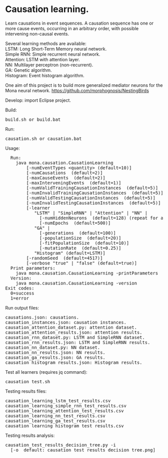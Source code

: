 # Causation learning.

Learn causations in event sequences. A causation sequence has one or more cause
events, occurring in an arbitrary order, with possible intervening non-causal events.

Several learning methods are available:<br>
LSTM: Long Short-Term Memory neural network.<br>
Simple RNN: Simple recurrent neural network.<br>
Attention: LSTM with attention layer.<br>
NN: Multilayer perceptron (non-recurrent).<br>
GA: Genetic algorithm.<br>
Histogram: Event histogram algorithm.<br>

One aim of this project is to build more generalized mediator neurons for the Mona neural network.
https://github.com/morphognosis/NestingBirds

Develop: import Eclipse project.

Build:
<pre>
build.sh or build.bat
</pre>

Run:
<pre>
causation.sh or causation.bat
</pre>

Usage:
<pre>
  Run:
    java mona.causation.CausationLearning
        [-numEventTypes &lt;quantity&gt; (default=10)]
        [-numCausations <quantity> (default=2)]
        [-maxCauseEvents <quantity> (default=2)]
        [-maxInterveningEvents <quantity> (default=1)]
        [-numValidTrainingCausationInstances <quantity> (default=5)]
        [-numInvalidTrainingCausationInstances <quantity> (default=5)]
        [-numValidTestingCausationInstances <quantity> (default=5)]
        [-numInvalidTestingCausationInstances <quantity> (default=5)]
        [-learner
           "LSTM" | "SimpleRNN" | "Attention" | "NN" |
             [-numHiddenNeurons <quantity> (default=128) (repeat for additional layers)]
             [-numEpochs <quantity> (default=500)]
           "GA" |
             [-generations <quantity> (default=100)]
             [-populationSize <quantity> (default=20)]
             [-fitPopulationSize <quantity> (default=10)]
             [-mutationRate <probability> (default=0.25)]
           "Histogram" (default=LSTM)]
        [-randomSeed <random number seed> (default=4517)]
        [-verbose "true" | "false" (default=true)]
  Print parameters:
    java mona.causation.CausationLearning -printParameters
  Version:
    java mona.causation.CausationLearning -version
Exit codes:
  0=success
  1=error
</pre>

Run output files:
<pre>
causations.json: causations.
causation_instances.json: causation instances.
causation_attention_dataset.py: attention dataset.
causation_attention_results.json: attention results.
causation_rnn_dataset.py: LSTM and SimpleRNN dataset.
causation_rnn_results.json: LSTM and SimpleRNN results.
causation_nn_dataset.py: NN dataset.
causation_nn_results.json: NN results.
causation_ga_results.json: GA results.
causation_histogram_results.json: Histogram results.
</pre>

Test all learners (requires jq command):
<pre>
causation_test.sh <number of runs>
</pre>

Testing results files:
<pre>
causation_learning_lstm_test_results.csv
causation_learning_simple_rnn_test_results.csv
causation_learning_attention_test_results.csv
causation_learning_nn_test_results.csv
causation_learning_ga_test_results.csv         
causation_learning_histogram_test_results.csv
</pre>

Testing results analysis:
<pre>
causation_test_results_decision_tree.py -i <testing results csv file> 
  [-o <testing results png file> default: causation_test_results_decision_tree.png]
</pre>
